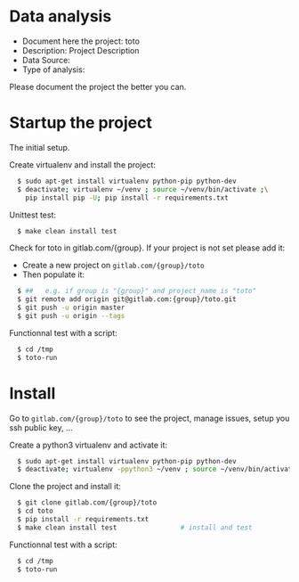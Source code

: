 # Data analysis
- Document here the project: toto
- Description: Project Description
- Data Source:
- Type of analysis:

Please document the project the better you can.

# Startup the project

The initial setup.

Create virtualenv and install the project:
```bash
  $ sudo apt-get install virtualenv python-pip python-dev
  $ deactivate; virtualenv ~/venv ; source ~/venv/bin/activate ;\
    pip install pip -U; pip install -r requirements.txt
```

Unittest test:
```bash
  $ make clean install test
```

Check for toto in gitlab.com/{group}.
If your project is not set please add it:

- Create a new project on `gitlab.com/{group}/toto`
- Then populate it:

```bash
  $ ##   e.g. if group is "{group}" and project_name is "toto"
  $ git remote add origin git@gitlab.com:{group}/toto.git
  $ git push -u origin master
  $ git push -u origin --tags
```

Functionnal test with a script:
```bash
  $ cd /tmp
  $ toto-run
```
# Install
Go to `gitlab.com/{group}/toto` to see the project, manage issues,
setup you ssh public key, ...

Create a python3 virtualenv and activate it:
```bash
  $ sudo apt-get install virtualenv python-pip python-dev
  $ deactivate; virtualenv -ppython3 ~/venv ; source ~/venv/bin/activate
```

Clone the project and install it:
```bash
  $ git clone gitlab.com/{group}/toto
  $ cd toto
  $ pip install -r requirements.txt
  $ make clean install test                # install and test
```
Functionnal test with a script:
```bash
  $ cd /tmp
  $ toto-run
```
